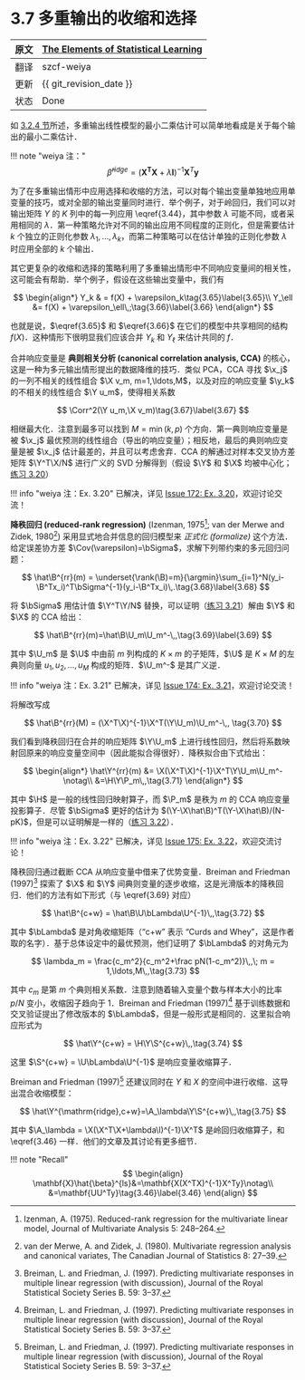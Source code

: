 # 3.7 多重输出的收缩和选择

| 原文   | [The Elements of Statistical Learning](https://esl.hohoweiya.xyz/book/The%20Elements%20of%20Statistical%20Learning.pdf#page=103) |
| ---- | ---------------------------------------- |
| 翻译   | szcf-weiya                               |
| 更新 | {{ git_revision_date }} |
| 状态 | Done|

如 [3.2.4 节](3.2-Linear-Regression-Models-and-Least-Squares/index.html#_3)所述，多重输出线性模型的最小二乘估计可以简单地看成是关于每个输出的最小二乘估计．

!!! note "weiya 注："
    $$
    \hat{\beta}^{ridge}=(\mathbf{X^TX}+\lambda \mathbf{I})^{-1}\mathbf{X}^T\mathbf{y}\tag{3.44}\label{3.44}
    $$

为了在多重输出情形中应用选择和收缩的方法，可以对每个输出变量单独地应用单变量的技巧，或对全部的输出变量同时进行．举个例子，对于岭回归，我们可以对输出矩阵 $Y$ 的 $K$ 列中的每一列应用 \eqref{3.44}，其中参数 $\lambda$ 可能不同，或者采用相同的 $\lambda$．第一种策略允许对不同的输出应用不同程度的正则化，但是需要估计 $k$ 个独立的正则化参数 $\lambda_1,\ldots,\lambda_k$，而第二种策略可以在估计单独的正则化参数 $\lambda$ 时应用全部的 $k$ 个输出．

其它更复杂的收缩和选择的策略利用了多重输出情形中不同响应变量间的相关性，这可能会有帮助．举个例子，假设在这些输出变量中，我们有 

$$
\begin{align*}
Y_k & = f(X) + \varepsilon_k\tag{3.65}\label{3.65}\\
Y_\ell &= f(X) + \varepsilon_\ell\,;\tag{3.66}\label{3.66}
\end{align*}
$$

也就是说，$\eqref{3.65}$ 和 $\eqref{3.66}$ 在它们的模型中共享相同的结构 $f(X)$．这种情形下很明显我们应该合并 $Y_k$ 和 $Y_\ell$ 来估计共同的 $f$．

合并响应变量是 **典则相关分析 (canonical correlation analysis, CCA)** 的核心，这是一种为多元输出情形提出的数据降维的技巧．类似 PCA，CCA 寻找 $\x_j$ 的一列不相关的线性组合 $\X v_m, m=1,\ldots,M$，以及对应的响应变量 $\y_k$ 的不相关的线性组合 $\Y u_m$，使得相关系数

$$
\Corr^2(\Y u_m,\X v_m)\tag{3.67}\label{3.67}
$$

相继最大化．注意到最多可以找到 $M=\min(k,p)$ 个方向．第一典则响应变量是被 $\x_j$ 最优预测的线性组合（导出的响应变量）；相反地，最后的典则响应变量是被 $\x_j$ 估计最差的，并且可以考虑舍弃．CCA 的解通过对样本交叉协方差矩阵 $\Y^T\X/N$ 进行广义的 SVD 分解得到（假设 $\Y$ 和 $\X$ 均被中心化；[练习 3.20](https://github.com/szcf-weiya/ESL-CN/issues/172)）

!!! info "weiya 注：Ex. 3.20"
    已解决，详见 [Issue 172: Ex. 3.20](https://github.com/szcf-weiya/ESL-CN/issues/172)，欢迎讨论交流！

**降秩回归 (reduced-rank regression)** (Izenman, 1975[^1]; van der Merwe and Zidek, 1980[^2]) 采用显式地合并信息的回归模型来 *正式化 (formalize)* 这个方法．给定误差协方差 $\Cov(\varepsilon)=\bSigma$，求解下列带约束的多元回归问题：

$$
\hat\B^{rr}(m) = \underset{\rank(\B)=m}{\argmin}\sum_{i=1}^N(y_i-\B^Tx_i)^T\bSigma^{-1}(y_i-\B^Tx_i)\,.\tag{3.68}\label{3.68}
$$

将 $\bSigma$ 用估计值 $\Y^T\Y/N$ 替换，可以证明（[练习 3.21](https://github.com/szcf-weiya/ESL-CN/issues/174)）解由 $\Y$ 和 $\X$ 的 CCA 给出：

$$
\hat\B^{rr}(m)=\hat\B\U_m\U_m^-\,,\tag{3.69}\label{3.69}
$$

其中 $\U_m$ 是 $\U$ 中由前 $m$ 列构成的 $K\times m$ 的子矩阵，$\U$ 是 $K\times M$ 的左典则向量 $u_1,u_2,\ldots,u_M$ 构成的矩阵．$\U_m^-$ 是其广义逆．

!!! info "weiya 注：Ex. 3.21"
    已解决，详见 [Issue 174: Ex. 3.21](https://github.com/szcf-weiya/ESL-CN/issues/174)，欢迎讨论交流！

将解改写成

$$
\hat\B^{rr}(M) = (\X^T\X)^{-1}\X^T(\Y\U_m)\U_m^-\,, \tag{3.70}
$$

我们看到降秩回归在合并的响应矩阵 $\Y\U_m$ 上进行线性回归，然后将系数映射回原来的响应变量空间中（因此能拟合得很好）．降秩拟合由下式给出：

$$
\begin{align*}
\hat\Y^{rr}(m) &= \X(\X^T\X)^{-1}\X^T\Y\U_m\U_m^-\notag\\
&=\H\Y\P_m\,,\tag{3.71}
\end{align*}
$$

其中 $\H$ 是一般的线性回归映射算子，而 $\P_m$ 是秩为 $m$ 的 CCA 响应变量投影算子．尽管 $\bSigma$ 更好的估计为 $(\Y-\X\hat\B)^T(\Y-\X\hat\B)/(N-pK)$，但是可以证明解是一样的（[练习 3.22](https://github.com/szcf-weiya/ESL-CN/issues/175)）．

!!! info "weiya 注：Ex. 3.22"
    已解决，详见 [Issue 175: Ex. 3.22](https://github.com/szcf-weiya/ESL-CN/issues/175)，欢迎交流讨论！

降秩回归通过截断 CCA 从响应变量中借来了优势变量．Breiman and Friedman (1997)[^3] 探索了 $\X$ 和 $\Y$ 间典则变量的逐步收缩，这是光滑版本的降秩回归．他们的方法有如下形式（与 \eqref{3.69} 对应）

$$
\hat\B^{c+w} = \hat\B\U\bLambda\U^{-1}\,,\tag{3.72}
$$

其中 $\bLambda$ 是对角收缩矩阵（“c+w” 表示 “Curds and Whey”，这是作者取的名字）．基于总体设定中的最优预测，他们证明了 $\bLambda$ 的对角元为

$$
\lambda_m = \frac{c_m^2}{c_m^2+\frac pN(1-c_m^2)}\,,\; m = 1,\ldots,M\,,\tag{3.73}
$$

其中 $c_m$ 是第 $m$ 个典则相关系数．注意到随着输入变量个数与样本大小的比率 $p/N$ 变小，收缩因子趋向于 1．Breiman and Friedman (1997)[^3] 基于训练数据和交叉验证提出了修改版本的 $\bLambda$，但是一般形式是相同的．这里拟合响应形式为 

$$
\hat\Y^{c+w} = \H\Y\S^{c+w}\,,\tag{3.74}
$$

这里 $\S^{c+w} = \U\bLambda\U^{-1}$ 是响应变量收缩算子．

Breiman and Friedman (1997)[^3] 还建议同时在 $Y$ 和 $X$ 的空间中进行收缩．这导出混合收缩模型：

$$
\hat\Y^{\mathrm{ridge},c+w}=\A_\lambda\Y\S^{c+w}\,,\tag{3.75}
$$

其中 $\A_\lambda = \X(\X^T\X+\lambda\I)^{-1}\X^T$ 是岭回归收缩算子，和 \eqref{3.46} 一样．他们的文章及其讨论有更多细节．

!!! note "Recall"
    $$
    \begin{align}
    \mathbf{X}\hat{\beta}^{ls}&=\mathbf{X(X^TX)^{-1}X^Ty}\notag\\
    &=\mathbf{UU^Ty}\tag{3.46}\label{3.46}
    \end{align}
    $$

[^1]: Izenman, A. (1975). Reduced-rank regression for the multivariate linear model, Journal of Multivariate Analysis 5: 248–264.
[^2]: van der Merwe, A. and Zidek, J. (1980). Multivariate regression analysis and canonical variates, The Canadian Journal of Statistics 8: 27–39.
[^3]: Breiman, L. and Friedman, J. (1997). Predicting multivariate responses in multiple linear regression (with discussion), Journal of the Royal Statistical Society Series B. 59: 3–37.